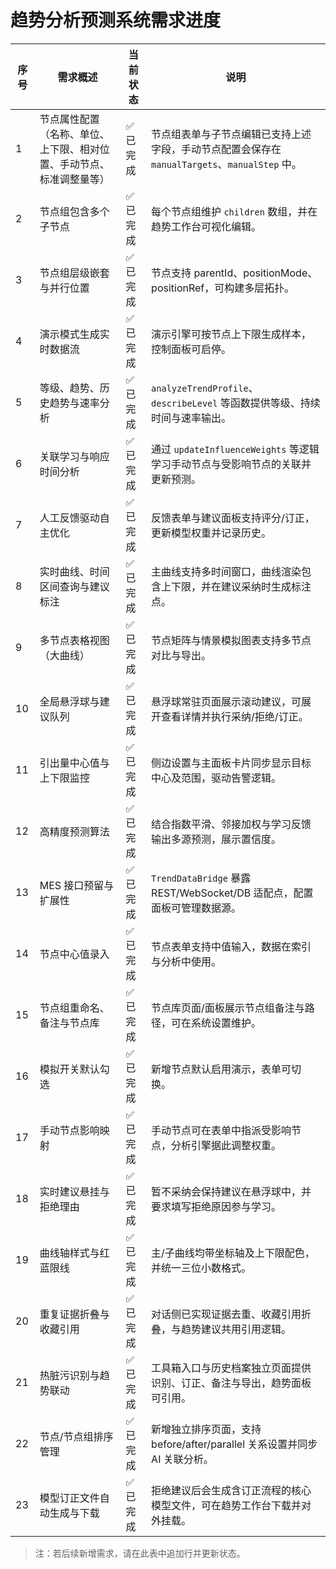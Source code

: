 # 趋势分析预测系统需求进度

| 序号 | 需求概述 | 当前状态 | 说明 |
| ---- | -------- | -------- | ---- |
| 1 | 节点属性配置（名称、单位、上下限、相对位置、手动节点、标准调整量等） | ✅ 已完成 | 节点组表单与子节点编辑已支持上述字段，手动节点配置会保存在 `manualTargets`、`manualStep` 中。 |
| 2 | 节点组包含多个子节点 | ✅ 已完成 | 每个节点组维护 `children` 数组，并在趋势工作台可视化编辑。 |
| 3 | 节点组层级嵌套与并行位置 | ✅ 已完成 | 节点支持 parentId、positionMode、positionRef，可构建多层拓扑。 |
| 4 | 演示模式生成实时数据流 | ✅ 已完成 | 演示引擎可按节点上下限生成样本，控制面板可启停。 |
| 5 | 等级、趋势、历史趋势与速率分析 | ✅ 已完成 | `analyzeTrendProfile`、`describeLevel` 等函数提供等级、持续时间与速率输出。 |
| 6 | 关联学习与响应时间分析 | ✅ 已完成 | 通过 `updateInfluenceWeights` 等逻辑学习手动节点与受影响节点的关联并更新预测。 |
| 7 | 人工反馈驱动自主优化 | ✅ 已完成 | 反馈表单与建议面板支持评分/订正，更新模型权重并记录历史。 |
| 8 | 实时曲线、时间区间查询与建议标注 | ✅ 已完成 | 主曲线支持多时间窗口，曲线渲染包含上下限，并在建议采纳时生成标注点。 |
| 9 | 多节点表格视图（大曲线） | ✅ 已完成 | 节点矩阵与情景模拟图表支持多节点对比与导出。 |
| 10 | 全局悬浮球与建议队列 | ✅ 已完成 | 悬浮球常驻页面展示滚动建议，可展开查看详情并执行采纳/拒绝/订正。 |
| 11 | 引出量中心值与上下限监控 | ✅ 已完成 | 侧边设置与主面板卡片同步显示目标中心及范围，驱动告警逻辑。 |
| 12 | 高精度预测算法 | ✅ 已完成 | 结合指数平滑、邻接加权与学习反馈输出多源预测，展示置信度。 |
| 13 | MES 接口预留与扩展性 | ✅ 已完成 | `TrendDataBridge` 暴露 REST/WebSocket/DB 适配点，配置面板可管理数据源。 |
| 14 | 节点中心值录入 | ✅ 已完成 | 节点表单支持中值输入，数据在索引与分析中使用。 |
| 15 | 节点组重命名、备注与节点库 | ✅ 已完成 | 节点库页面/面板展示节点组备注与路径，可在系统设置维护。 |
| 16 | 模拟开关默认勾选 | ✅ 已完成 | 新增节点默认启用演示，表单可切换。 |
| 17 | 手动节点影响映射 | ✅ 已完成 | 手动节点可在表单中指派受影响节点，分析引擎据此调整权重。 |
| 18 | 实时建议悬挂与拒绝理由 | ✅ 已完成 | 暂不采纳会保持建议在悬浮球中，并要求填写拒绝原因参与学习。 |
| 19 | 曲线轴样式与红蓝限线 | ✅ 已完成 | 主/子曲线均带坐标轴及上下限配色，并统一三位小数格式。 |
| 20 | 重复证据折叠与收藏引用 | ✅ 已完成 | 对话侧已实现证据去重、收藏引用折叠，与趋势建议共用引用逻辑。 |
| 21 | 热脏污识别与趋势联动 | ✅ 已完成 | 工具箱入口与历史档案独立页面提供识别、订正、备注与导出，趋势面板可引用。 |
| 22 | 节点/节点组排序管理 | ✅ 已完成 | 新增独立排序页面，支持 before/after/parallel 关系设置并同步 AI 关联分析。 |
| 23 | 模型订正文件自动生成与下载 | ✅ 已完成 | 拒绝建议后会生成含订正流程的核心模型文件，可在趋势工作台下载并对外挂载。 |

> 注：若后续新增需求，请在此表中追加行并更新状态。
